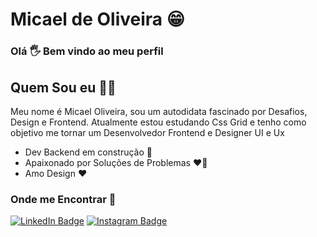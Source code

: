 # Micael de Oliveira 😁

### Olá 🖐 Bem vindo ao meu perfil
## Quem Sou eu 🧔🏻 
Meu nome é Micael Oliveira, sou um autodidata fascinado por Desafios, Design e Frontend. Atualmente estou estudando Css Grid e tenho como objetivo me tornar um Desenvolvedor Frontend e Designer UI e Ux

- Dev Backend em construção 🚀
- Apaixonado por Soluções de Problemas ❤🤯
- Amo Design ❤️

### Onde me Encontrar 📌
[![LinkedIn Badge](https://img.shields.io/badge/-MicaelOliveira-6495ED?style=flat-square&labelColor=6495ED&logo=linkedin&logoColor=white&link=https://www.linkedin.com/in/MicaelOliveira)](https://www.linkedin.com/in/micaeloliveira-ms)
[![Instagram Badge](https://img.shields.io/badge/-@MicaelOlivera-DD2A7B?style=flat-square&labelColor=DD2A7B&logo=instagram&logoColor=white&link=https://www.instagram.com/MicaelOliveira)](https://www.instagram.com/micael37oliveira_/)



